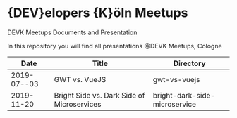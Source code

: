 # {DEV}elopers {K}öln Meetups
DEVK Meetups Documents and Presentation

In this repository you will find all presentations @DEVK Meetups, Cologne

Date | Title | Directory
-------- | -------- | --------
2019-07--03 | GWT vs. VueJS | gwt-vs-vuejs
2019-11-20 | Bright Side vs. Dark Side of Microservices | bright-dark-side-microservice
